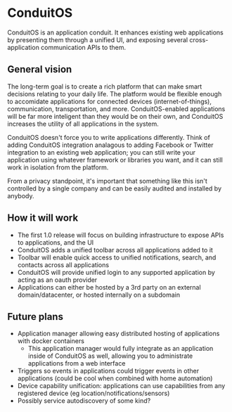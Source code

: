 ConduitOS
=========

ConduitOS is an application conduit. It enhances existing web applications by presenting them through a unified UI, and exposing several cross-application communication APIs to them.

General vision
--------------

The long-term goal is to create a rich platform that can make smart decisions relating to your daily life. The platform would be flexible enough to accomidate applications for connected devices (internet-of-things), communication, transportation, and more. ConduitOS-enabled applications will be far more inteligent than they would be on their own, and ConduitOS increases the utility of all applications in the system.

ConduitOS doesn't force you to write applications differently. Think of adding ConduitOS integration analagous to adding Facebook or Twitter integration to an existing web application; you can still write your application using whatever framework or libraries you want, and it can still work in isolation from the platform.

From a privacy standpoint, it's important that something like this isn't controlled by a single company and can be easily audited and installed by anybody.

How it will work
----------------

- The first 1.0 release will focus on building infrastructure to expose APIs to applications, and the UI
- ConduitOS adds a unified toolbar across all applications added to it
- Toolbar will enable quick access to unified notifications, search, and contacts across all applications
- ConduitOS will provide unified login to any supported application by acting as an oauth provider
- Applications can either be hosted by a 3rd party on an external domain/datacenter, or hosted internally on a subdomain

Future plans
------------

- Application manager allowing easy distributed hosting of applications with docker containers
  - This application manager would fully integrate as an application inside of ConduitOS as well, allowing you to administrate applications from a web interface
- Triggers so events in applications could trigger events in other applications (could be cool when combined with home automation)
- Device capability unification: applications can use capabilities from any registered device (eg location/notifications/sensors)
- Possibly service autodiscovery of some kind?
